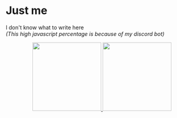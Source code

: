 # Just me
I don't know what to write here<br>
*(This high javascript percentage is because of my discord bot)*

<div align="center">
  <a href="https://github.com/vaaako">
  <img height="180em" src="https://github-readme-stats.vercel.app/api?username=vaaako&show_icons=true&theme=monokai&include_all_commits=true&count_private=true"/>
  <img height="180em" src="https://github-readme-stats.vercel.app/api/top-langs/?username=vaaako&layout=compact&langs_count=7&theme=monokai"/>
</div>

